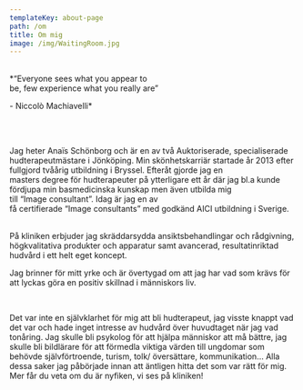 ```yaml
---
templateKey: about-page
path: /om
title: Om mig
image: /img/WaitingRoom.jpg
---
```


<br>
*“Everyone sees what you appear to be, few experience what you really are” 

- Niccolò Machiavelli*       

  <br>
  <br>

Jag heter Anaïs Schönborg och är en av två Auktoriserade, specialiserade hudterapeutmästare i Jönköping. Min skönhetskarriär startade år 2013 efter fullgjord tvåårig utbildning i Bryssel. Efteråt gjorde jag en masters degree för hudterapeuter på ytterligare ett år där jag bl.a kunde fördjupa min basmedicinska kunskap men även utbilda mig till “Image consultant”. Idag är jag en av få certifierade “Image consultants” med godkänd AICI utbildning i Sverige.
<br>  

På kliniken erbjuder jag skräddarsydda ansiktsbehandlingar och rådgivning, högkvalitativa produkter och apparatur samt avancerad, resultatinriktad hudvård i ett helt eget koncept. 

Jag brinner för mitt yrke och är övertygad om att jag har vad som krävs för att lyckas göra en positiv skillnad i människors liv. 

 <br>

Det var inte en självklarhet för mig att bli hudterapeut, jag visste knappt vad det var och hade inget intresse av hudvård över huvudtaget när jag vad tonåring. Jag skulle bli psykolog för att hjälpa människor att må bättre, jag skulle bli bildlärare för att förmedla viktiga värden till ungdomar som behövde självförtroende, turism, tolk/ översättare, kommunikation… Alla dessa saker jag påbörjade innan att äntligen hitta det som var rätt för mig. Mer får du veta om du är nyfiken, vi ses på kliniken!